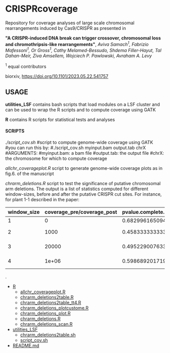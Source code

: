 # CRISPRcoverage

Repository for coverage analyses of large scale chromosomal rearrangements induced by Cas9/CRISPR as presented in 

**"A CRISPR-induced DNA break can trigger crossover, chromosomal loss and chromothripsis-like rearrangements"**, 
*Aviva Samach<sup>1</sup>, Fabrizio Mafessoni<sup>1</sup>, Or Gross<sup>1</sup>, Cathy Melamed-Bessudo, Shdema Filler-Hayut, Tal Dahan-Meir, Ziva Amsellem, Wojciech P. Pawlowski, Avraham A. Levy*

<sup>1</sup> equal contributors

biorxiv, https://doi.org/10.1101/2023.05.22.541757

## USAGE

**utilities_LSF** contains bash scripts that load modules on a LSF cluster and can be used to wrap the R scripts and to compute coverage using GATK

**R** contains R scripts for statistical tests and analyses

#### SCRIPTS

*./script_cov.sh*
#script to compute genome-wide coverage using GATK
#you can run this by:
#./script_cov.sh myinput.bam output.tab chrX
#ARGUMENTS:
#myinput.bam: a bam file
#output.tab: the output file
#chrX: the chromosome for which to compute coverage

*allchr_coverageplot.R*
script to generate genome-wide coverage plots as in fig.6. of the manuscript

*chrarm_deletions.R*
script to test the significance of putative chromosomal arm deletions. The output is a list of statistics computed for different window-sizes, before and after the putative CRISPR cut sites. For instance, for plant 1-1 described in the paper:

| window_size | coverage_pre/coverage_post | pvalue.complete.deletion | pvalue.1chr.deletion | pvalue.no.deletion | loglik.complete.deletion | loglik.1chr.deletion | loglik.no.deletion | best_model |
| ----------- | -------------------------- | ------------------------ | -------------------- | ------------------ | ------------------------ | -------------------- | ------------- | ---------- |
| 1 | 0 | 0.682996165094607 | 0 | 1 | 0 | -1009489.02991463 | -10571.6563606919 | -13328.352691852 | 1chr.deletion |
| 2 | 1000 | 0.458333333333333 | 4.06718181990874e-54 | 1 | 0.0148006050561844 | -125.949921546219 | -3.01327685661561 | -7.22636407348871 | 1chr.deletion|
| 3 | 20000 | 0.495229007633588 | 0 | 1 | 4.90826790182424e-29 | -2954.14520522009 | -29.730283024759 | -94.9143296115036 |1chr.deletion |
| 4 | 1e+06 | 0.598689201719632 | 0 | 8.34214803165462e-197 | 1 | -165796.633530543 | -2873.18983097139 | -2421.70188839253 | no.deletion |

.
 * [R](./R)
   * [allchr_coverageplot.R](./R/allchr_coverageplot.R)
   * [chrarm_deletions2table.R](./R/chrarm_deletions2table.R)
   * [chrarm_deletions2table_tt4.R](./R/chrarm_deletions2table_tt4.R)
   * [chrarm_deletions_plotcustome.R](./R/chrarm_deletions_plotcustome.R)
   * [chrarm_deletions_plot.R](./R/chrarm_deletions_plot.R)
   * [chrarm_deletions.R](./R/chrarm_deletions.R)
   * [chrarm_deletions_scan.R](./R/chrarm_deletions_scan.R)
 * [utilities_LSF](./utilities_LSF)
   * [chrarm_deletions2table.sh](./utilities_LSF/chrarm_deletions2table.sh)
   * [script_cov.sh](./utilities_LSF/script_cov.sh)
 * [README.md](./README.md)


